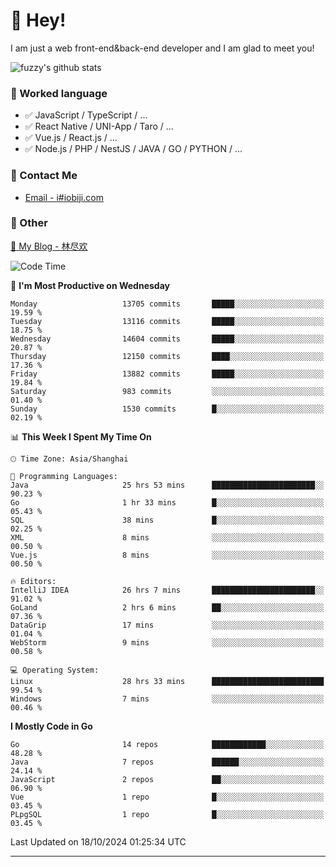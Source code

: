 # 👋 Hey!

I am just a web front-end&back-end developer and I am glad to meet you!

![fuzzy's github stats](https://github-readme-stats.vercel.app/api?username=JaydenForYou&&show_icons=true&&title_color=1abc9c&&icon_color=1abc9c)


### 📝 Worked language

- ✅ JavaScript / TypeScript / ...
- ✅ React Native / UNI-App / Taro / ...
- ✅ Vue.js / React.js / ...
- ✅ Node.js / PHP / NestJS / JAVA / GO / PYTHON / ...

### 📮 Contact Me

- [Email - i#iobiji.com](mailto:i@iobiji.com)


### 🤪 Other

[📌 My Blog - 林尽欢](https://iobiji.com)

<!--START_SECTION:waka-->
![Code Time](http://img.shields.io/badge/Code%20Time-1%2C126%20hrs%2037%20mins-blue)

📅 **I'm Most Productive on Wednesday** 

```text
Monday                   13705 commits       █████░░░░░░░░░░░░░░░░░░░░   19.59 % 
Tuesday                  13116 commits       █████░░░░░░░░░░░░░░░░░░░░   18.75 % 
Wednesday                14604 commits       █████░░░░░░░░░░░░░░░░░░░░   20.87 % 
Thursday                 12150 commits       ████░░░░░░░░░░░░░░░░░░░░░   17.36 % 
Friday                   13882 commits       █████░░░░░░░░░░░░░░░░░░░░   19.84 % 
Saturday                 983 commits         ░░░░░░░░░░░░░░░░░░░░░░░░░   01.40 % 
Sunday                   1530 commits        █░░░░░░░░░░░░░░░░░░░░░░░░   02.19 % 
```


📊 **This Week I Spent My Time On** 

```text
🕑︎ Time Zone: Asia/Shanghai

💬 Programming Languages: 
Java                     25 hrs 53 mins      ███████████████████████░░   90.23 % 
Go                       1 hr 33 mins        █░░░░░░░░░░░░░░░░░░░░░░░░   05.43 % 
SQL                      38 mins             █░░░░░░░░░░░░░░░░░░░░░░░░   02.25 % 
XML                      8 mins              ░░░░░░░░░░░░░░░░░░░░░░░░░   00.50 % 
Vue.js                   8 mins              ░░░░░░░░░░░░░░░░░░░░░░░░░   00.50 % 

🔥 Editors: 
IntelliJ IDEA            26 hrs 7 mins       ███████████████████████░░   91.02 % 
GoLand                   2 hrs 6 mins        ██░░░░░░░░░░░░░░░░░░░░░░░   07.36 % 
DataGrip                 17 mins             ░░░░░░░░░░░░░░░░░░░░░░░░░   01.04 % 
WebStorm                 9 mins              ░░░░░░░░░░░░░░░░░░░░░░░░░   00.58 % 

💻 Operating System: 
Linux                    28 hrs 33 mins      █████████████████████████   99.54 % 
Windows                  7 mins              ░░░░░░░░░░░░░░░░░░░░░░░░░   00.46 % 
```

**I Mostly Code in Go** 

```text
Go                       14 repos            ████████████░░░░░░░░░░░░░   48.28 % 
Java                     7 repos             ██████░░░░░░░░░░░░░░░░░░░   24.14 % 
JavaScript               2 repos             ██░░░░░░░░░░░░░░░░░░░░░░░   06.90 % 
Vue                      1 repo              █░░░░░░░░░░░░░░░░░░░░░░░░   03.45 % 
PLpgSQL                  1 repo              █░░░░░░░░░░░░░░░░░░░░░░░░   03.45 % 
```




 Last Updated on 18/10/2024 01:25:34 UTC
<!--END_SECTION:waka-->
---
